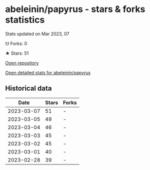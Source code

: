# abeleinin/papyrus - stars & forks statistics

Stats updated on Mar 2023, 07

☋ Forks: 0

★ Stars: 51

[Open repository](https://github.com/abeleinin/papyrus)

[Open detailed stats for abeleinin/papyrus](https://reviewgithub.com/rep/abeleinin/papyrus)

## Historical data
| Date | Stars | Forks |
|------|-------|-------|
| 2023-03-07 | 51 | - | 
| 2023-03-05 | 49 | - | 
| 2023-03-04 | 46 | - | 
| 2023-03-03 | 45 | - | 
| 2023-03-02 | 45 | - | 
| 2023-03-01 | 40 | - | 
| 2023-02-28 | 39 | - | 

